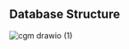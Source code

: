 ## Database Structure

![cgm drawio (1)](https://github.com/LorenaCapraru/invoice-app/assets/108892538/2e8df0b5-e9d9-4106-88fd-a8fbc8d3628f)
